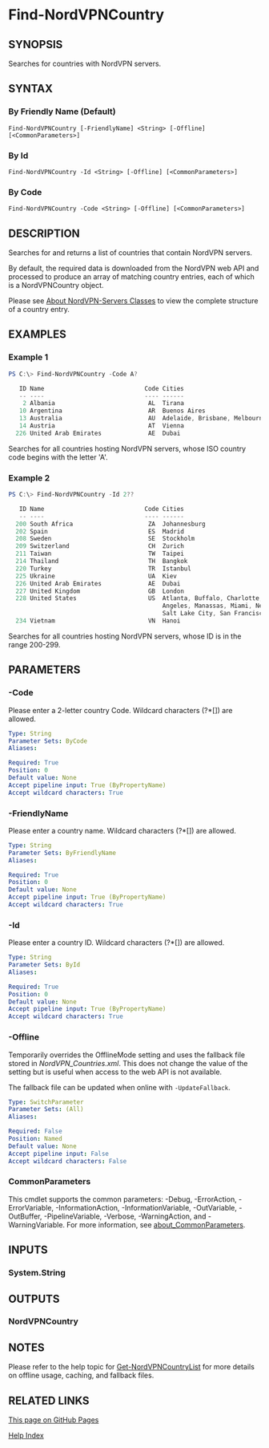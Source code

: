 ﻿# Find-NordVPNCountry

## SYNOPSIS
Searches for countries with NordVPN servers.

## SYNTAX

### By Friendly Name (Default)
```
Find-NordVPNCountry [-FriendlyName] <String> [-Offline] [<CommonParameters>]
```

### By Id
```
Find-NordVPNCountry -Id <String> [-Offline] [<CommonParameters>]
```

### By Code
```
Find-NordVPNCountry -Code <String> [-Offline] [<CommonParameters>]
```

## DESCRIPTION
Searches for and returns a list of countries that contain NordVPN servers.

By default, the required data is downloaded from the NordVPN web API and
processed to produce an array of matching country entries, each of which is a
NordVPNCountry object.

Please see [About NordVPN-Servers Classes](./about_NordVPN-Servers_Classes.md)
to view the complete structure of a country entry.

## EXAMPLES

### Example 1
```powershell
PS C:\> Find-NordVPNCountry -Code A?

   ID Name                            Code Cities
   -- ----                            ---- ------
    2 Albania                          AL  Tirana
   10 Argentina                        AR  Buenos Aires
   13 Australia                        AU  Adelaide, Brisbane, Melbourne, Perth, Sydney
   14 Austria                          AT  Vienna
  226 United Arab Emirates             AE  Dubai
```

Searches for all countries hosting NordVPN servers, whose ISO country code
begins with the letter 'A'.

### Example 2
```powershell
PS C:\> Find-NordVPNCountry -Id 2??

   ID Name                            Code Cities
   -- ----                            ---- ------
  200 South Africa                     ZA  Johannesburg
  202 Spain                            ES  Madrid
  208 Sweden                           SE  Stockholm
  209 Switzerland                      CH  Zurich
  211 Taiwan                           TW  Taipei
  214 Thailand                         TH  Bangkok
  220 Turkey                           TR  Istanbul
  225 Ukraine                          UA  Kiev
  226 United Arab Emirates             AE  Dubai
  227 United Kingdom                   GB  London
  228 United States                    US  Atlanta, Buffalo, Charlotte, Chicago, Dallas, Denver, Los
                                           Angeles, Manassas, Miami, New York, Phoenix, Saint Louis,
                                           Salt Lake City, San Francisco, Seattle
  234 Vietnam                          VN  Hanoi
```

Searches for all countries hosting NordVPN servers, whose ID is in the range
200-299.

## PARAMETERS

### -Code
Please enter a 2-letter country Code.
Wildcard characters (?*\[\]) are allowed.

```yaml
Type: String
Parameter Sets: ByCode
Aliases:

Required: True
Position: 0
Default value: None
Accept pipeline input: True (ByPropertyName)
Accept wildcard characters: True
```

### -FriendlyName
Please enter a country name.
Wildcard characters (?*\[\]) are allowed.

```yaml
Type: String
Parameter Sets: ByFriendlyName
Aliases:

Required: True
Position: 0
Default value: None
Accept pipeline input: True (ByPropertyName)
Accept wildcard characters: True
```

### -Id
Please enter a country ID.
Wildcard characters (?*\[\]) are allowed.

```yaml
Type: String
Parameter Sets: ById
Aliases:

Required: True
Position: 0
Default value: None
Accept pipeline input: True (ByPropertyName)
Accept wildcard characters: True
```

### -Offline
Temporarily overrides the OfflineMode setting and uses the fallback file stored
in *NordVPN_Countries.xml*. This does not change the value of the setting but
is useful when access to the web API is not available.

The fallback file can be updated when online with `-UpdateFallback`.

```yaml
Type: SwitchParameter
Parameter Sets: (All)
Aliases:

Required: False
Position: Named
Default value: None
Accept pipeline input: False
Accept wildcard characters: False
```

### CommonParameters
This cmdlet supports the common parameters: -Debug, -ErrorAction, -ErrorVariable, -InformationAction, -InformationVariable, -OutVariable, -OutBuffer, -PipelineVariable, -Verbose, -WarningAction, and -WarningVariable. For more information, see [about_CommonParameters](http://go.microsoft.com/fwlink/?LinkID=113216).

## INPUTS

### System.String

## OUTPUTS

### NordVPNCountry

## NOTES

Please refer to the help topic for [Get-NordVPNCountryList](./Get-NordVPNCountryList.md)
for more details on offline usage, caching, and fallback files.

## RELATED LINKS

[This page on GitHub Pages](https://thefreeman193.github.io/NordVPN-Servers/Find-NordVPNCountry.html)

[Help Index](./HELPINDEX.md)

